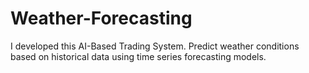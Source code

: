 # Weather-Forecasting
I developed this AI-Based Trading System. Predict weather conditions based on historical data using time series forecasting models. 
